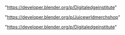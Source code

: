 "https://developer.blender.org/p/Digitaledgeinstitute"

 
"https://developer.blender.org/p/Juicewrldmerchshop"


"https://developer.blender.org/p/Digitaledgeinstitute"


 
